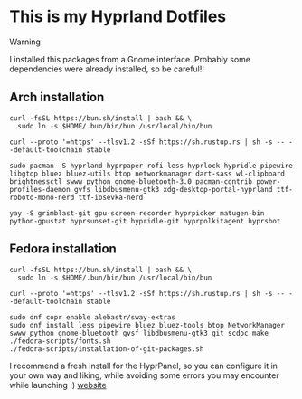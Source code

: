 # This is my Hyprland Dotfiles

> [!WARNING]
> I installed this packages from a Gnome interface. Probably some dependencies were already installed, so be careful!!

## Arch installation

```
curl -fsSL https://bun.sh/install | bash && \
  sudo ln -s $HOME/.bun/bin/bun /usr/local/bin/bun
```
```
curl --proto '=https' --tlsv1.2 -sSf https://sh.rustup.rs | sh -s -- --default-toolchain stable
```
```
sudo pacman -S hyprland hyprpaper rofi less hyprlock hypridle pipewire libgtop bluez bluez-utils btop networkmanager dart-sass wl-clipboard brightnessctl swww python gnome-bluetooth-3.0 pacman-contrib power-profiles-daemon gvfs libdbusmenu-gtk3 xdg-desktop-portal-hyprland ttf-roboto-mono-nerd ttf-iosevka-nerd
```

```
yay -S grimblast-git gpu-screen-recorder hyprpicker matugen-bin python-gpustat hyprsunset-git hypridle-git hyprpolkitagent hyprshot
```

## Fedora installation

```
curl -fsSL https://bun.sh/install | bash && \
  sudo ln -s $HOME/.bun/bin/bun /usr/local/bin/bun
```
```
curl --proto '=https' --tlsv1.2 -sSf https://sh.rustup.rs | sh -s -- --default-toolchain stable
```
```
sudo dnf copr enable alebastr/sway-extras
sudo dnf install less pipewire bluez bluez-tools btop NetworkManager swww python gnome-bluetooth gvsf libdbusmenu-gtk3 git scdoc make
./fedora-scripts/fonts.sh
./fedora-scripts/installation-of-git-packages.sh
```

I recommend a fresh install for the HyprPanel, so you can configure it in your own way and liking, while avoiding some errors you may encounter while launching :) [website](https://hyprpanel.com/getting_started/installation.html)
